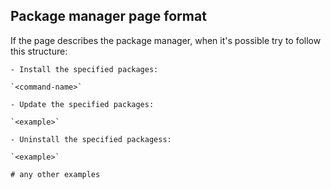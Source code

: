 ## Package manager page format

If the page describes the package manager, when it's possible try to follow this structure:

```
- Install the specified packages:

`<command-name>`

- Update the specified packages:

`<example>`

- Uninstall the specified packagess:

`<example>`

# any other examples
```
